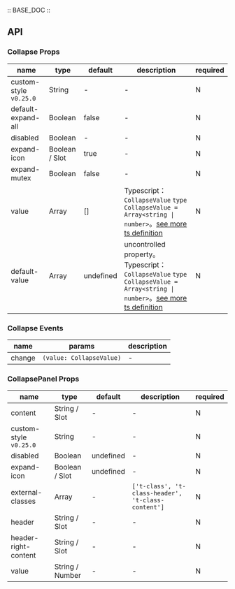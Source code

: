 :: BASE_DOC ::

## API

### Collapse Props

name | type | default | description | required
-- | -- | -- | -- | --
custom-style `v0.25.0` | String | - | \- | N
default-expand-all | Boolean | false | \- | N
disabled | Boolean | - | \- | N
expand-icon | Boolean / Slot | true | \- | N
expand-mutex | Boolean | false | \- | N
value | Array | [] | Typescript：`CollapseValue` `type CollapseValue = Array<string \| number>`。[see more ts definition](https://github.com/Tencent/tdesign-miniprogram/tree/develop/src/collapse/type.ts) | N
default-value | Array | undefined | uncontrolled property。Typescript：`CollapseValue` `type CollapseValue = Array<string \| number>`。[see more ts definition](https://github.com/Tencent/tdesign-miniprogram/tree/develop/src/collapse/type.ts) | N

### Collapse Events

name | params | description
-- | -- | --
change | `(value: CollapseValue)` | \-

### CollapsePanel Props

name | type | default | description | required
-- | -- | -- | -- | --
content | String / Slot | - | \- | N
custom-style `v0.25.0` | String | - | \- | N
disabled | Boolean | undefined | \- | N
expand-icon | Boolean / Slot | undefined | \- | N
external-classes | Array | - | `['t-class', 't-class-header', 't-class-content']` | N
header | String / Slot | - | \- | N
header-right-content | String / Slot | - | \- | N
value | String / Number | - | \- | N
